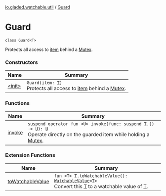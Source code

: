 [io.gladed.watchable.util](../index.md) / [Guard](./index.md)

# Guard

`class Guard<T>`

Protects all access to [item](#) behind a [Mutex](#).

### Constructors

| Name | Summary |
|---|---|
| [&lt;init&gt;](-init-.md) | `Guard(item: `[`T`](index.md#T)`)`<br>Protects all access to [item](#) behind a [Mutex](#). |

### Functions

| Name | Summary |
|---|---|
| [invoke](invoke.md) | `suspend operator fun <U> invoke(func: suspend `[`T`](index.md#T)`.() -> `[`U`](invoke.md#U)`): `[`U`](invoke.md#U)<br>Operate directly on the guarded item while holding a [Mutex](#). |

### Extension Functions

| Name | Summary |
|---|---|
| [toWatchableValue](../../io.gladed.watchable/to-watchable-value.md) | `fun <T> `[`T`](../../io.gladed.watchable/to-watchable-value.md#T)`.toWatchableValue(): `[`WatchableValue`](../../io.gladed.watchable/-watchable-value/index.md)`<`[`T`](../../io.gladed.watchable/to-watchable-value.md#T)`>`<br>Convert this [T](../../io.gladed.watchable/to-watchable-value.md#T) to a watchable value of [T](../../io.gladed.watchable/to-watchable-value.md#T). |
